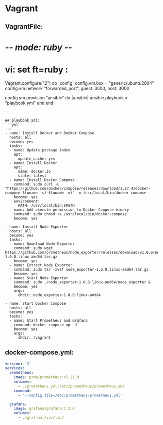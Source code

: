 # Vagrant
## VagrantFile:
# -*- mode: ruby -*-
# vi: set ft=ruby :

Vagrant.configure("2") do |config|
  config.vm.box = "generic/ubuntu2004"
  config.vm.network "forwarded_port", guest: 3000, host: 3000
  
  config.vm.provision "ansible" do |ansible|
    ansible.playbook = "playbook.yml"
  end
end
```


## playbook.yml:
```yml
---
- name: Install Docker and Docker Compose
  hosts: all
  become: yes
  tasks:
  - name: Update package index
    apt:
      update_cache: yes
  - name: Install Docker
    apt:
      name: docker.io
      state: latest
  - name: Install Docker Compose
    command: sudo curl -L "https://github.com/docker/compose/releases/download/1.27.4/docker-compose-$(uname -s)-$(uname -m)" -o /usr/local/bin/docker-compose
    become: yes
    environment:
      PATH: /usr/local/bin:$PATH
  - name: Add execute permission to Docker Compose binary
    command: sudo chmod +x /usr/local/bin/docker-compose
    become: yes

- name: Install Node Exporter
  hosts: all
  become: yes
  tasks:
  - name: Download Node Exporter
    command: sudo wget https://github.com/prometheus/node_exporter/releases/download/v1.0.0/node_exporter-1.0.0.linux-amd64.tar.gz
    become: yes
  - name: Extract Node Exporter
    command: sudo tar -xvzf node_exporter-1.0.0.linux-amd64.tar.gz
    become: yes
  - name: Start Node Exporter
    command: sudo ./node_exporter-1.0.0.linux-amd64/node_exporter &
    become: yes
    args:
      chdir: node_exporter-1.0.0.linux-amd64

- name: Start Docker Compose
  hosts: all
  become: yes
  tasks:
  - name: Start Prometheus and Grafana
    command: docker-compose up -d
    become: yes
    args:
      chdir: /vagrant
```


## docker-compose.yml:
```yml
version: '3'
services:
  prometheus:
    image: prom/prometheus:v2.21.0
    volumes:
      - ./prometheus.yml:/etc/prometheus/prometheus.yml
    command:
      - '--config.file=/etc/prometheus/prometheus.yml'

  grafana:
    image: grafana/grafana:7.3.0
    volumes:
      - ./grafana:/var/lib/
```
